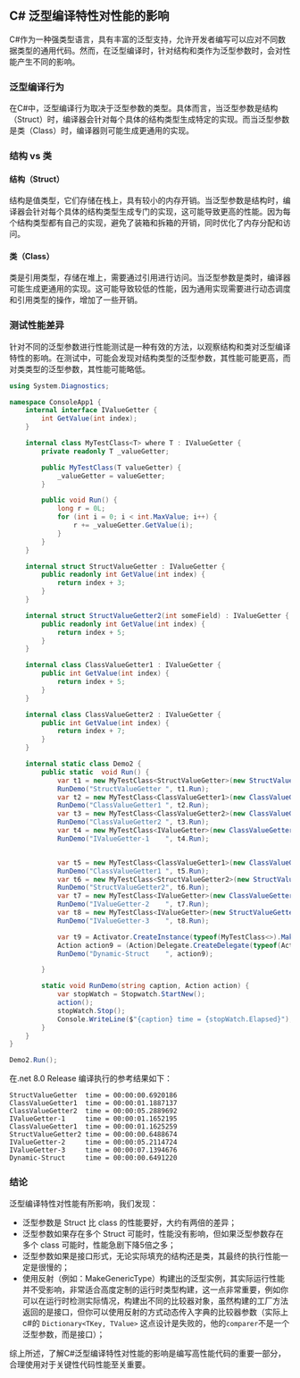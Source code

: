 ## C# 泛型编译特性对性能的影响
C#作为一种强类型语言，具有丰富的泛型支持，允许开发者编写可以应对不同数据类型的通用代码。然而，在泛型编译时，针对结构和类作为泛型参数时，会对性能产生不同的影响。

### 泛型编译行为
在C#中，泛型编译行为取决于泛型参数的类型。具体而言，当泛型参数是结构（Struct）时，编译器会针对每个具体的结构类型生成特定的实现。而当泛型参数是类（Class）时，编译器则可能生成更通用的实现。

### 结构 vs 类
#### 结构（Struct）
结构是值类型，它们存储在栈上，具有较小的内存开销。当泛型参数是结构时，编译器会针对每个具体的结构类型生成专门的实现，这可能导致更高的性能。因为每个结构类型都有自己的实现，避免了装箱和拆箱的开销，同时优化了内存分配和访问。

#### 类（Class）
类是引用类型，存储在堆上，需要通过引用进行访问。当泛型参数是类时，编译器可能生成更通用的实现。这可能导致较低的性能，因为通用实现需要进行动态调度和引用类型的操作，增加了一些开销。

### 测试性能差异
针对不同的泛型参数进行性能测试是一种有效的方法，以观察结构和类对泛型编译特性的影响。在测试中，可能会发现对结构类型的泛型参数，其性能可能更高，而对类类型的泛型参数，其性能可能略低。

``` cs
using System.Diagnostics;

namespace ConsoleApp1 {
    internal interface IValueGetter {
        int GetValue(int index);
    }

    internal class MyTestClass<T> where T : IValueGetter {
        private readonly T _valueGetter;

        public MyTestClass(T valueGetter) {
            _valueGetter = valueGetter;
        }

        public void Run() {
            long r = 0L;
            for (int i = 0; i < int.MaxValue; i++) {
                r += _valueGetter.GetValue(i);
            }
        }
    }

    internal struct StructValueGetter : IValueGetter {
        public readonly int GetValue(int index) {
            return index + 3;
        }
    }

    internal struct StructValueGetter2(int someField) : IValueGetter {
        public readonly int GetValue(int index) {
            return index + 5;
        }
    }

    internal class ClassValueGetter1 : IValueGetter {
        public int GetValue(int index) {
            return index + 5;
        }
    }

    internal class ClassValueGetter2 : IValueGetter {
        public int GetValue(int index) {
            return index + 7;
        }
    }

    internal static class Demo2 {
        public static  void Run() {
            var t1 = new MyTestClass<StructValueGetter>(new StructValueGetter());
            RunDemo("StructValueGetter ", t1.Run);
            var t2 = new MyTestClass<ClassValueGetter1>(new ClassValueGetter1());
            RunDemo("ClassValueGetter1 ", t2.Run);
            var t3 = new MyTestClass<ClassValueGetter2>(new ClassValueGetter2());
            RunDemo("ClassValueGetter2 ", t3.Run);
            var t4 = new MyTestClass<IValueGetter>(new ClassValueGetter1());
            RunDemo("IValueGetter-1    ", t4.Run);


            var t5 = new MyTestClass<ClassValueGetter1>(new ClassValueGetter1());
            RunDemo("ClassValueGetter1 ", t5.Run);
            var t6 = new MyTestClass<StructValueGetter2>(new StructValueGetter2());
            RunDemo("StructValueGetter2", t6.Run);
            var t7 = new MyTestClass<IValueGetter>(new ClassValueGetter2());
            RunDemo("IValueGetter-2    ", t7.Run);
            var t8 = new MyTestClass<IValueGetter>(new StructValueGetter());
            RunDemo("IValueGetter-3    ", t8.Run);

            var t9 = Activator.CreateInstance(typeof(MyTestClass<>).MakeGenericType(typeof(StructValueGetter)), new StructValueGetter());
            Action action9 = (Action)Delegate.CreateDelegate(typeof(Action), t9, t9.GetType().GetMethod("Run"));
            RunDemo("Dynamic-Struct    ", action9);

        }

        static void RunDemo(string caption, Action action) {
            var stopWatch = Stopwatch.StartNew();
            action();
            stopWatch.Stop();
            Console.WriteLine($"{caption} time = {stopWatch.Elapsed}");
        }
    }
}

Demo2.Run();

```

在.net 8.0 Release 编译执行的参考结果如下：
``` text
StructValueGetter  time = 00:00:00.6920186
ClassValueGetter1  time = 00:00:01.1887137
ClassValueGetter2  time = 00:00:05.2889692
IValueGetter-1     time = 00:00:01.1652195
ClassValueGetter1  time = 00:00:01.1625259
StructValueGetter2 time = 00:00:00.6488674
IValueGetter-2     time = 00:00:05.2114724
IValueGetter-3     time = 00:00:07.1394676
Dynamic-Struct     time = 00:00:00.6491220
```

### 结论
泛型编译特性对性能有所影响，我们发现：
- 泛型参数是 Struct 比 class 的性能要好，大约有两倍的差异；
- 泛型参数如果存在多个 Struct 可能时，性能没有影响，但如果泛型参数存在多个 class 可能时，性能急剧下降5倍之多；
- 泛型参数如果是接口形式，无论实际填充的结构还是类，其最终的执行性能一定是很慢的；
- 使用反射（例如：MakeGenericType）构建出的泛型实例，其实际运行性能并不受影响，非常适合高度定制的运行时类型构建，这一点非常重要，例如你可以在运行时检测实际情况，构建出不同的比较器对象，虽然构建的工厂方法返回的是接口，但你可以使用反射的方式动态传入字典的比较器参数（实际上c#的 `Dictionary<TKey, TValue>` 这点设计是失败的，他的`comparer`不是一个泛型参数，而是接口）；

综上所述，了解C#泛型编译特性对性能的影响是编写高性能代码的重要一部分，合理使用对于关键性代码性能至关重要。